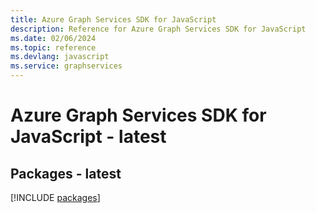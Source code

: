 ```yaml
---
title: Azure Graph Services SDK for JavaScript
description: Reference for Azure Graph Services SDK for JavaScript
ms.date: 02/06/2024
ms.topic: reference
ms.devlang: javascript
ms.service: graphservices
---
```

# Azure Graph Services SDK for JavaScript - latest
## Packages - latest
[!INCLUDE [packages](graph-services-index.md)]